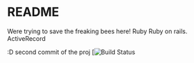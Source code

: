 # README
Were trying to save the freaking bees here!
 Ruby
 Ruby on rails.
 ActiveRecord

 :D second commit of the proj
 [![Build Status](https://codeship.com/projects/bee-moving/status?branch=master)

